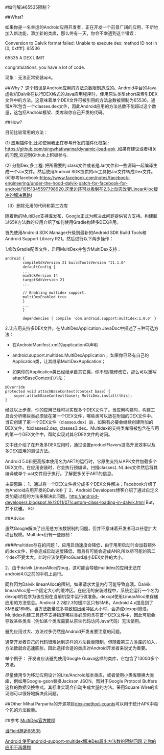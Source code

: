 #如何解决65535限制？

##What?

如果你是一名幸运的Android应用开发者，正在开发一个前景广阔的应用，不断地加入新功能、添加新的类库，那么终有一天，你会不幸遇到这个错误：

Conversion to Dalvik format failed: Unable to execute dex: method ID not in [0, 0xffff]: 65536

65535 A DEX LIMIT

congratulations, you have a lot of code.

现象：无法正常安装apk。

##Why？
这个错误是Android应用的方法总数限制造成的。Android平台的Java虚拟机Dalvik在执行DEX格式的Java应用程序时，使用原生类型short来索引DEX文件中的方法。这意味着单个DEX文件可被引用的方法总数被限制为65536。通常APK包含一个classes.dex文件，因此Android应用的方法总数不能超过这个数量，这包括Android框架、类库和你自己开发的代码。

##How?

目前比较常用的方法：

(1) 应用插件化,比如使用我正在参与开发的插件化框架 : https://github.com/singwhatiwanna/dynamic-load-apk ,如果有建议或者相关的问题,欢迎到Github上积极参与. 

(2) 分割Dex,多工程: 把所需要的.class文件或者是Jar文件和一些源码一起编译生成一个Jar文件。然后使用Android SDK提供的dx工具把Jar文件转成Dex文件。(可参考facebook:https://www.facebook.com/notes/facebook-engineering/under-the-hood-dalvik-patch-for-facebook-for-android/10151345597798920,这里边还可以看到在2.3上动态改变LinearAlloc缓冲的解决思路) 

（3）删除无用的代码和第三方库

随着新的MultiDex支持库发布，Google正式为解决此问题提供官方支持。构建超过65K方法数的应用介绍了如何使用Gradle构建多DEX应用。

首先使用Android SDK Manager升级到最新的Android SDK Build Tools和Android Support Library R21。然后进行以下两步操作：

1.修改Gradle配置文件，启用MultiDex并包含MultiDex支持：

```
android { 
		compileSdkVersion 21 buildToolsVersion "21.1.0"
		defaultConfig {
    	...
    	minSdkVersion 14
    	targetSdkVersion 21
    	...

    	// Enabling multidex support.
    	multiDexEnabled true
		}
		...
		}

		dependencies { compile 'com.android.support:multidex:1.0.0' } 
```		
		
2.让应用支持多DEX文件。在MultiDexApplication JavaDoc中描述了三种可选方法：

* 在AndroidManifest.xml的application中声明
* android.support.multidex.MultiDexApplication；
如果你已经有自己的Application类，让其继承MultiDexApplication；

* 如果你的Application类已经继承自其它类，你不想/能修改它，那么可以重写attachBaseContext()方法：

```
@Override 
protected void attachBaseContext(Context base) {
    super.attachBaseContext(base); MultiDex.install(this);
}
```
经过以上步骤，你的应用已经可以实现多个DEX文件了。当应用构建时，构建工具会分析哪些类必须放在第一个DEX文件，哪些类可以放在附加的DEX文件中。当它创建了第一个DEX文件（classes.dex）后，如果有必要会继续创建附加的DEX文件，如classes2.dex, classes3.dex。Multidex的支持类库将被包含在应用的第一个DEX文件中，帮助实现对其它DEX文件的访问。

文中还介绍了在开发多DEX应用时，通过设置productFlavors提高开发效率以及多DEX应用的测试方法。

Android 5.0和更高版本使用名为ART的运行时，它原生支持从APK文件加载多个DEX文件。在应用安装时，它会执行预编译，扫描classes(..N).dex文件然后将其编译成单个.oat文件用于执行。了解更多关于ART的信息。

主要思路：
1、通过将一个DEX文件拆分成多个DEX文件解决；Facebook介绍了为Android应用开发的Dalvik补丁
2、Android Developers博客介绍了通过自定义类加载过程的方法来解决此问题。http://android-developers.blogspot.hk/2011/07/custom-class-loading-in-dalvik.html
But，并不优雅。
SO

##Advice

虽然Google解决了应用总方法数限制的问题，但并不意味着开发者可以任意扩大项目规模。Multidex仍有一些限制：

####multidex存在的问题
1、应用启动速度会降低，由于用用启动时会加载额外的dex文件，将会造成启动速度降低，而且有可能会造成ANR,所以尽可能的第二个dex不要太大。此时应该使用ProGuard减小DEX文件的大小。

2、由于dalvik LinearAlloc的bug，这可能会导致multidex的应用无法在android4.0之前的手机上运行。

同样因为Dalvik linearAlloc的限制，如果请求大量内存可能导致崩溃。Dalvik linearAlloc是一个固定大小的缓冲区。在应用的安装过程中，系统会运行一个名为dexopt的程序为该应用在当前机型中运行做准备。dexopt使用LinearAlloc来存储应用的方法信息。Android 2.2和2.3的缓冲区只有5MB，Android 4.x提高到了8MB或16MB。当方法数量过多导致超出缓冲区大小时，会造成dexopt崩溃。
Multidex构建工具还不支持指定哪些类必须包含在首个DEX文件中，因此可能会导致某些类库（例如某个类库需要从原生代码访问Java代码）无法使用。

避免应用过大、方法过多仍然是Android开发者要注意的问题。

通常开发者自己的代码很难达到这样的方法数量限制，但随着第三方类库的加入，方法数就会迅速膨胀。因此选择合适的类库对Android开发者来说尤为重要。

举个例子：
开发者应该避免使用Google Guava这样的类库，它包含了13000多个方法。

尽量使用专为移动应用设计的Lite/Android版本类库，或者使用小类库替换大类库，例如用Google-gson替换Jackson JSON。而对于Google Protocol Buffers这样的数据交换格式，其标准实现会自动生成大量的方法。采用Square Wire的实现则可以很好地解决此问题。

##Other
Mihai Parparita的开源项目[dex-method-counts](https://github.com/mihaip/dex-method-counts)可以用于统计APK中每个包的方法数量。

##参考
[MultiDex官方教程](https://developer.android.com/studio/build/multidex.html)

[当Field邂逅65535](http://jiajixin.cn/2015/10/21/field-65535/)

[Android 使用android-support-multidex解决Dex超出方法数的限制问题,让你的应用不再爆棚](http://blog.csdn.net/t12x3456/article/details/40837287)

[](http://www.jianshu.com/p/d2d6e87e5a42)
